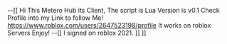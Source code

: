 --[[
  Hi This Metero Hub its Client,
  The script is Lua
  Version is v0.1
  Check Profile into my Link to follow Me! https://www.roblox.com/users/2647523198/profile
  It works on roblox Servers
  Enjoy!
  --[[
    I signed on roblox 2021.
  ]]
]]
